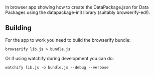 In browser app showing how to create the DataPackage.json for Data Packages
using the datapackage-init library (suitably browserify-ed!).

## Building

For the app to work you need to build the browserify bundle:

    browserify lib.js > bundle.js

Or if using watchify during development you can do:

    watchify lib.js -o bundle.js --debug --verbose


